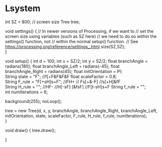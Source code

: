 # Lsystem
int SZ = 800;  // screen size
Tree tree;
  
void settings() {
  // In newer versions of Processing, if we want to
  // set the screen size using variables (such as SZ here)
  // we need to do so within the settings() function, not
  // within the normal setup() function.
  // See https://processing.org/reference/settings_.html
  size(SZ,SZ);  
}

void setup() {
  int d = 100;
  int x = SZ/2;
  int y = SZ/2;
  float branchAngle = radians(180);
  float branchAngle_Left = radians(-45); 
  float branchAngle_Right = radians(45); 
  float initOrientation = PI;  
  String state = "F";           //f[+F&F&F&F
  float  scaleFactor = 0.8;      
  String F_rule = "F[+sH]s+F";  //FH+ // Fs[+&-F]  //s[+H]&fF      
  String H_rule = "";  //HF- //H[-sF] [&fsF] //F[t-sH]s+F
  String f_rule = "";           
  int numIterations = 6;
  
  background(255);
  noLoop();
  
  tree = new Tree(d, x, y, branchAngle, branchAngle_Right, branchAngle_Left, initOrientation, state, scaleFactor, F_rule, H_rule, f_rule, numIterations);  
}

void draw() {
  tree.draw();
 
}
